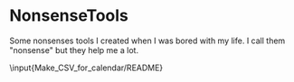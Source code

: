 # NonsenseTools

Some nonsenses tools I created when I was bored with my life. I call them "nonsense" but they help me a lot.

\input{Make_CSV_for_calendar/README}
